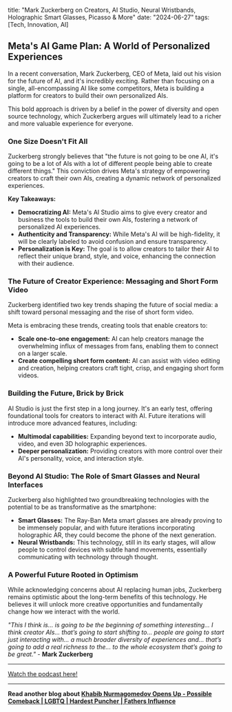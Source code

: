 

title: "Mark Zuckerberg on Creators, AI Studio, Neural Wristbands, Holographic Smart Glasses, Picasso & More"
date: "2024-06-27"
tags: [Tech, Innovation, AI]


## Meta's AI Game Plan: A World of Personalized Experiences

In a recent conversation, Mark Zuckerberg, CEO of Meta, laid out his vision for the future of AI, and it's incredibly exciting. Rather than focusing on a single, all-encompassing AI like some competitors, Meta is building a platform for creators to build their own personalized AIs. 

This bold approach is driven by a belief in the power of diversity and open source technology, which Zuckerberg argues will ultimately lead to a richer and more valuable experience for everyone.

### One Size Doesn't Fit All

Zuckerberg strongly believes that "the future is not going to be one AI, it's going to be a lot of AIs with a lot of different people being able to create different things." This conviction drives Meta's strategy of empowering creators to craft their own AIs, creating a dynamic network of personalized experiences.

**Key Takeaways:**

* **Democratizing AI:** Meta's AI Studio aims to give every creator and business the tools to build their own AIs, fostering a network of personalized AI experiences.
* **Authenticity and Transparency:** While Meta's AI will be high-fidelity, it will be clearly labeled to avoid confusion and ensure transparency. 
* **Personalization is Key:** The goal is to allow creators to tailor their AI to reflect their unique brand, style, and voice, enhancing the connection with their audience.

### The Future of Creator Experience: Messaging and Short Form Video

Zuckerberg identified two key trends shaping the future of social media: a shift toward personal messaging and the rise of short form video. 

Meta is embracing these trends, creating tools that enable creators to:

* **Scale one-to-one engagement:** AI can help creators manage the overwhelming influx of messages from fans, enabling them to connect on a larger scale.
* **Create compelling short form content:** AI can assist with video editing and creation, helping creators craft tight, crisp, and engaging short form videos.

### Building the Future, Brick by Brick

AI Studio is just the first step in a long journey. It's an early test, offering foundational tools for creators to interact with AI. Future iterations will introduce more advanced features, including:

* **Multimodal capabilities:**  Expanding beyond text to incorporate audio, video, and even 3D holographic experiences.
* **Deeper personalization:** Providing creators with more control over their AI's personality, voice, and interaction style.

### Beyond AI Studio: The Role of Smart Glasses and Neural Interfaces

Zuckerberg also highlighted two groundbreaking technologies with the potential to be as transformative as the smartphone:

* **Smart Glasses:** The Ray-Ban Meta smart glasses are already proving to be immensely popular, and with future iterations incorporating holographic AR, they could become the phone of the next generation.
* **Neural Wristbands:** This technology, still in its early stages, will allow people to control devices with subtle hand movements, essentially communicating with technology through thought. 

### A Powerful Future Rooted in Optimism 

While acknowledging concerns about AI replacing human jobs, Zuckerberg remains optimistic about the long-term benefits of this technology. He believes it will unlock more creative opportunities and fundamentally change how we interact with the world. 

_"This I think is... is going to be the beginning of something interesting... I think creator AIs... that’s going to start shifting to... people are going to start just interacting with... a much broader diversity of experiences and... that’s going to add a real richness to the... to the whole ecosystem that’s going to be great."_ - **Mark Zuckerberg**

---

<a href="https://youtube.com/watch?v=m88OV10vRLA" target="_blank">Watch the podcast here!</a>


---

**Read another blog about [Khabib Nurmagomedov Opens Up - Possible Comeback | LGBTQ | Hardest Puncher | Fathers Influence](./20230821-khabibnurmagomedov-pbdpodcast)**
